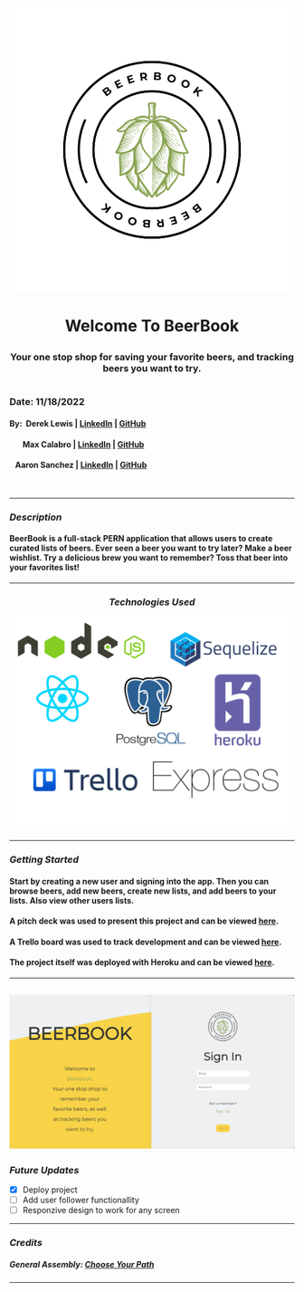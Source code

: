 <p align="center">
  <img src="assets/images/beerbook_logo.svg" alt="title_logo"/>
</p>

# <p align="center"> Welcome To BeerBook <p>

### <p align="center"> Your one stop shop for saving your favorite beers, and tracking beers you want to try. <p>

#

### Date: 11/18/2022

#### By: &nbsp;Derek Lewis | [LinkedIn](http://www.linkedin.com/in/derek-r-lewis) | [GitHub](https://github.com/d-lewis9442)

#### &nbsp; &nbsp; &nbsp; &nbsp;Max Calabro | [LinkedIn](https://www.linkedin.com/in/max-calabro) | [GitHub](https://github.com/max-calabro)

#### &nbsp;&nbsp;&nbsp;Aaron Sanchez | [LinkedIn](https://www.linkedin.com/in/aaron-g-sanchez) | [GitHub](https://github.com/Aaron-G-Sanchez)

&nbsp;

---

### **_Description_**

#### BeerBook is a full-stack PERN application that allows users to create curated lists of beers. Ever seen a beer you want to try later? Make a beer wishlist. Try a delicious brew you want to remember? Toss that beer into your favorites list!

---

### <p align="center">**_Technologies Used_**<p>

![Logos](assets/images/BeerBook_Logos_for_README.png)

---

### **_Getting Started_**

#### Start by creating a new user and signing into the app. Then you can browse beers, add new beers, create new lists, and add beers to your lists. Also view other users lists.

#### A pitch deck was used to present this project and can be viewed [here](https://docs.google.com/presentation/d/14YlfIaqDq6j2ZgGs1zMLbsPEgDB0X9C8f-aLPZftkTo/edit#slide=id.g188b240b0ef_0_122).

#### A Trello board was used to track development and can be viewed [here](https://trello.com/b/to67FhS9/beerbook).

#### The project itself was deployed with Heroku and can be viewed [here](https://beerbook-frontend.herokuapp.com/home).

---

## ![screenshot](assets/images/Screen_Shot_BeerBook.png)

### **_Future Updates_**

- [x] Deploy project
- [ ] Add user follower functionallity
- [ ] Responzive design to work for any screen

---

### **_Credits_**

##### General Assembly: [Choose Your Path](https://generalassemb.ly/)

---
